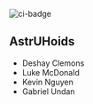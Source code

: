 ![ci-badge](https://github.com/ics-software-engineering/meteor-application-template-react/workflows/ci-meteor-application-template-react/badge.svg)

## AstrUHoids
- Deshay Clemons
- Luke McDonald
- Kevin Nguyen
- Gabriel Undan
